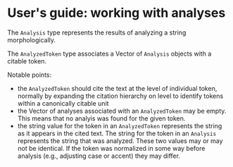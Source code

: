 # User's guide: working with analyses

The `Analysis` type represents the results of analyzing a string morphologically.

The `AnalyzedToken` type associates a Vector of `Analysis` objects with a citable token.

Notable points:

- the `AnalyzedToken` should cite the text at the level of individual token, normally by expanding the citation hierarchy on level to identify tokens within a canonically citable unit
- the Vector of analyses associated with an `AnalyzedToken` may be empty. This means that no analyis was found for the given token.
- the string value for the token in an `AnalyzedToken`  represents the string as it appears in the cited text.  The string for the token in an `Analysis` represents the string that was analyzed.  These two values may or may not be identical.  If the token was normalized in some way before analysis (e.g., adjusting case or accent) they may differ.



